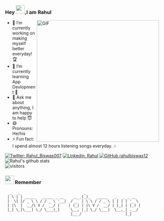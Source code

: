 ### Hey <img src="https://github.com/TheDudeThatCode/TheDudeThatCode/blob/master/Assets/Hi.gif" width="29px">,I am Rahul
<img align="right" alt="GIF" src="https://miro.medium.com/max/875/1*Urc28sbnORGOW5oyohQ06g.gif" width="400px" />


- 🔭 I’m currently working on  making myself better everyday! 🏆
- 🌱 I’m currently learning App Devlopment 📱
- 💬 Ask me about anything, I am happy to help 😇
- 😄 Pronouns: He/his
- ⚡ Fun fact: I spend almost 12 hours listening songs everyday. 🎶

[![Twitter: Rahul_Biswas007](https://img.shields.io/twitter/follow/Rahul_Biswas007?style=social)](https://twitter.com/intent/follow?original_referer=https%3A%2F%2Fgithub.com%2FRahul_Biswas007&screen_name=Rahul_Biswas007)
[![Linkedin: Rahul](https://img.shields.io/badge/-rahulbiswas99-blue?style=flat-square&logo=Linkedin&logoColor=white&link=https://www.linkedin.com/in/rahulbiswas99/)](https://www.linkedin.com/in/rahulbiswas99/)
[![GitHub rahulbiswas12](https://img.shields.io/github/followers/rahulbiswas12?label=follow&style=social)](https://github.com/rahulbiswas12)![Rahul's github stats](https://github-readme-stats.vercel.app/api?username=rahulbiswas12&show_icons=true&hide_border=true)
<br />
![visitors](https://visitor-badge.laobi.icu/badge?page_id=rahulbiswas12.rahulbiswas12)
<h3> <img src="https://emojis.slackmojis.com/emojis/images/1569381018/6481/heart-8bit-1.gif?1569381018" width="28" /> Remember</h3>

```
  _   _                             _                         
 | \ | | _____   _____ _ __    __ _(_)_   _____   _   _ _ __  
 |  \| |/ _ \ \ / / _ \ '__|  / _` | \ \ / / _ \ | | | | '_ \ 
 | |\  |  __/\ V /  __/ |    | (_| | |\ V /  __/ | |_| | |_) |
 |_| \_|\___| \_/ \___|_|     \__, |_| \_/ \___|  \__,_| .__/ 
                              |___/                    |_|    
```
